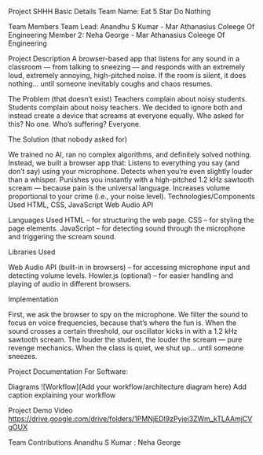 Project SHHH
Basic Details
Team Name: Eat 5 Star Do Nothing

Team Members
Team Lead: Anandhu S Kumar - Mar Athanasius Coleege Of Engineering
Member 2: Neha George - Mar Athanasius Coleege Of Engineering

Project Description
A browser-based app that listens for any sound in a classroom — from talking to sneezing — and responds with an extremely loud, extremely annoying, high-pitched noise.
If the room is silent, it does nothing… until someone inevitably coughs and chaos resumes.

The Problem (that doesn’t exist)
Teachers complain about noisy students. Students complain about noisy teachers.
We decided to ignore both and instead create a device that screams at everyone equally.
Who asked for this? No one. Who’s suffering? Everyone.

The Solution (that nobody asked for)

We trained no AI, ran no complex algorithms, and definitely solved nothing.
Instead, we built a browser app that:
Listens to everything you say (and don’t say) using your microphone.
Detects when you’re even slightly louder than a whisper.
Punishes you instantly with a high-pitched 1.2 kHz sawtooth scream — because pain is the universal language.
Increases volume proportional to your crime (i.e., your noise level).
Technologies/Components Used
HTML, CSS, JavaScript
Web Audio API

Languages Used
HTML – for structuring the web page.
CSS – for styling the page elements.
JavaScript – for detecting sound through the microphone and triggering the scream sound.


Libraries Used

Web Audio API (built-in in browsers) – for accessing microphone input and detecting volume levels.
Howler.js (optional) – for easier handling and playing of audio in different browsers.



Implementation

First, we ask the browser to spy on the microphone.
We filter the sound to focus on voice frequencies, because that’s where the fun is.
When the sound crosses a certain threshold, our oscillator kicks in with a 1.2 kHz sawtooth scream.
The louder the student, the louder the scream — pure revenge mechanics.
When the class is quiet, we shut up… until someone sneezes.


Project Documentation
For Software:


Diagrams
![Workflow](Add your workflow/architecture diagram here) Add caption explaining your workflow

Project Demo
Video
https://drive.google.com/drive/folders/1PMNjEDl9zPyjei3ZWm_kTLAAmjCVgOUX


Team Contributions
Anandhu S Kumar :
 Neha George
